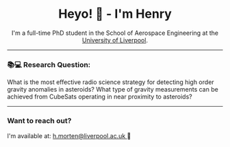 <div align="center">
    <h1><strong>Heyo! 👋 - I'm Henry</strong></h1>
    <p>I'm a full-time PhD student in the School of Aerospace Engineering at the <a href="https://www.liverpool.ac.uk/">University of Liverpool</a>.</p> 
</div>
<hr>

<div>
    <h3>📚💻 Research Question:</h3>
    <p>What is the most effective radio science strategy for detecting high order gravity anomalies in asteroids? What type of gravity measurements can be achieved from CubeSats operating in near proximity to asteroids?</p>
</div>

<hr>

<div>
	<h3> Want to reach out? </h3>
	  <p>
        I'm available at: <a href="mailto:h.morten@liverpool.ac.uk">h.morten@liverpool.ac.uk </a>📨
        </p>

<div/>

